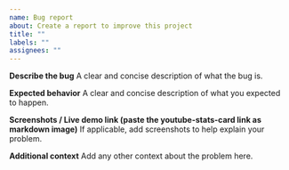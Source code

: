 ```yaml
---
name: Bug report
about: Create a report to improve this project
title: ""
labels: ""
assignees: ""
---
```


**Describe the bug**
A clear and concise description of what the bug is.

**Expected behavior**
A clear and concise description of what you expected to happen.

**Screenshots / Live demo link (paste the youtube-stats-card link as markdown image)**
If applicable, add screenshots to help explain your problem.

**Additional context**
Add any other context about the problem here.

